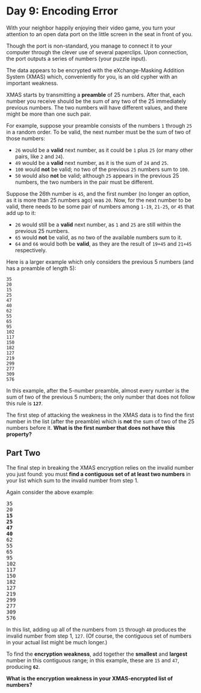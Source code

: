 # Day 9: Encoding Error

With your neighbor happily enjoying their video game, you turn your attention to
an open data port on the little screen in the seat in front of you.

Though the port is non-standard, you manage to connect it to your computer
through the clever use of several paperclips. Upon connection, the port outputs
a series of numbers (your puzzle input).

The data appears to be encrypted with the eXchange-Masking Addition System
(XMAS) which, conveniently for you, is an old cypher with an important weakness.

XMAS starts by transmitting a **preamble** of 25 numbers. After that, each
number you receive should be the sum of any two of the 25 immediately previous
numbers. The two numbers will have different values, and there might be more
than one such pair.

For example, suppose your preamble consists of the numbers `1` through `25` in a
random order. To be valid, the next number must be the sum of two of those
numbers:

- `26` would be a **valid** next number, as it could be `1` plus `25` (or many
  other pairs, like `2` and `24`).
- `49` would be a **valid** next number, as it is the sum of `24` and `25`.
- `100` would **not** be valid; no two of the previous `25` numbers sum to `100`.
- `50` would also **not** be valid; although `25` appears in the previous 25
  numbers, the two numbers in the pair must be different.

Suppose the 26th number is `45`, and the first number (no longer an option, as
it is more than 25 numbers ago) was `20`. Now, for the next number to be valid,
there needs to be some pair of numbers among `1-19`, `21-25`, or `45` that add
up to it:

- `26` would still be a **valid** next number, as `1` and `25` are still within
  the previous 25 numbers.
- `65` would **not** be valid, as no two of the available numbers sum to it.
- `64` and `66` would both be **valid**, as they are the result of `19+45` and
  `21+45` respectively.

Here is a larger example which only considers the previous 5 numbers (and has a
preamble of length 5):

```text
35
20
15
25
47
40
62
55
65
95
102
117
150
182
127
219
299
277
309
576
```

In this example, after the 5-number preamble, almost every number is the sum of
two of the previous 5 numbers; the only number that does not follow this rule is
**`127`**.

The first step of attacking the weakness in the XMAS data is to find the first
number in the list (after the preamble) which is **not** the sum of two of the
25 numbers before it.
**What is the first number that does not have this property?**

## Part Two

The final step in breaking the XMAS encryption relies on the invalid number you
just found: you must **find a contiguous set of at least two numbers** in your
list which sum to the invalid number from step 1.

Again consider the above example:

<pre>
35
20
<b>15</b>
<b>25</b>
<b>47</b>
<b>40</b>
62
55
65
95
102
117
150
182
127
219
299
277
309
576
</pre>

In this list, adding up all of the numbers from `15` through `40` produces the
invalid number from step 1, `127`. (Of course, the contiguous set of numbers in
your actual list might be much longer.)

To find the **encryption weakness**, add together the **smallest** and
**largest** number in this contiguous range; in this example, these are `15` and
`47`, producing **`62`**.

**What is the encryption weakness in your XMAS-encrypted list of numbers?**
